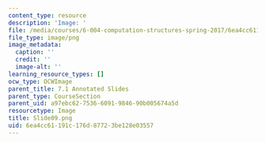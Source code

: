```yaml
---
content_type: resource
description: 'Image: '
file: /media/courses/6-004-computation-structures-spring-2017/6ea4cc61191c176d87723be128e03557_Slide09.png
file_type: image/png
image_metadata:
  caption: ''
  credit: ''
  image-alt: ''
learning_resource_types: []
ocw_type: OCWImage
parent_title: 7.1 Annotated Slides
parent_type: CourseSection
parent_uid: a97ebc62-7536-6091-9846-90b005674a5d
resourcetype: Image
title: Slide09.png
uid: 6ea4cc61-191c-176d-8772-3be128e03557
---
```

